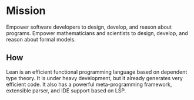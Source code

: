 Mission
=======

Empower software developers to design, develop, and reason about programs.
Empower mathematicians and scientists to design, develop, and reason about formal models.

How
---

Lean is an efficient functional programming language based on dependent type theory.
It is under heavy development, but it already generates very efficient code.
It also has a powerful meta-programming framework, extensible parser, and IDE support based on LSP.
